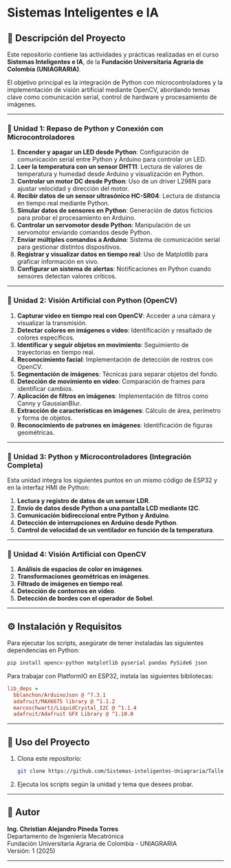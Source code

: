 # Sistemas Inteligentes e IA

## 📌 Descripción del Proyecto

Este repositorio contiene las actividades y prácticas realizadas en el curso **Sistemas Inteligentes e IA**, de la **Fundación Universitaria Agraria de Colombia (UNIAGRARIA)**.

El objetivo principal es la integración de Python con microcontroladores y la implementación de visión artificial mediante OpenCV, abordando temas clave como comunicación serial, control de hardware y procesamiento de imágenes.

---

### 🔹 Unidad 1: Repaso de Python y Conexión con Microcontroladores

1. **Encender y apagar un LED desde Python**: Configuración de comunicación serial entre Python y Arduino para controlar un LED.
2. **Leer la temperatura con un sensor DHT11**: Lectura de valores de temperatura y humedad desde Arduino y visualización en Python.
3. **Controlar un motor DC desde Python**: Uso de un driver L298N para ajustar velocidad y dirección del motor.
4. **Recibir datos de un sensor ultrasónico HC-SR04**: Lectura de distancia en tiempo real mediante Python.
5. **Simular datos de sensores en Python**: Generación de datos ficticios para probar el procesamiento en Arduino.
6. **Controlar un servomotor desde Python**: Manipulación de un servomotor enviando comandos desde Python.
7. **Enviar múltiples comandos a Arduino**: Sistema de comunicación serial para gestionar distintos dispositivos.
8. **Registrar y visualizar datos en tiempo real**: Uso de Matplotlib para graficar información en vivo.
9. **Configurar un sistema de alertas**: Notificaciones en Python cuando sensores detectan valores críticos.

---

### 🔹 Unidad 2: Visión Artificial con Python (OpenCV)

1. **Capturar video en tiempo real con OpenCV**: Acceder a una cámara y visualizar la transmisión.
2. **Detectar colores en imágenes o video**: Identificación y resaltado de colores específicos.
3. **Identificar y seguir objetos en movimiento**: Seguimiento de trayectorias en tiempo real.
4. **Reconocimiento facial**: Implementación de detección de rostros con OpenCV.
5. **Segmentación de imágenes**: Técnicas para separar objetos del fondo.
6. **Detección de movimiento en video**: Comparación de frames para identificar cambios.
7. **Aplicación de filtros en imágenes**: Implementación de filtros como Canny y GaussianBlur.
8. **Extracción de características en imágenes**: Cálculo de área, perímetro y forma de objetos.
9. **Reconocimiento de patrones en imágenes**: Identificación de figuras geométricas.

---

### 🔹 Unidad 3: Python y Microcontroladores (Integración Completa)

Esta unidad integra los siguientes puntos en un mismo código de ESP32 y en la interfaz HMI de Python:

1. **Lectura y registro de datos de un sensor LDR**.
2. **Envío de datos desde Python a una pantalla LCD mediante I2C**.
3. **Comunicación bidireccional entre Python y Arduino**.
4. **Detección de interrupciones en Arduino desde Python**.
5. **Control de velocidad de un ventilador en función de la temperatura**.

---

### 🔹 Unidad 4: Visión Artificial con OpenCV

1. **Análisis de espacios de color en imágenes**.
2. **Transformaciones geométricas en imágenes**.
3. **Filtrado de imágenes en tiempo real**.
4. **Detección de contornos en video**.
5. **Detección de bordes con el operador de Sobel**.

---

## ⚙️ Instalación y Requisitos

Para ejecutar los scripts, asegúrate de tener instaladas las siguientes dependencias en Python:

```bash
pip install opencv-python matplotlib pyserial pandas PySide6 json
```

Para trabajar con PlatformIO en ESP32, instala las siguientes bibliotecas:

```ini
lib_deps =
  bblanchon/ArduinoJson @ ^7.3.1
  adafruit/MAX6675 library @ ^1.1.2
  marcoschwartz/LiquidCrystal_I2C @ ^1.1.4
  adafruit/Adafruit GFX Library @ ^1.10.0
```

---

## 🚀 Uso del Proyecto

1. Clona este repositorio:
   ```bash
   git clone https://github.com/Sistemas-inteligentes-Uniagraria/Taller.git
   ```
2. Ejecuta los scripts según la unidad y tema que desees probar.

---

## 🐜 Autor

**Ing. Christian Alejandro Pineda Torres**\
Departamento de Ingeniería Mecatrónica\
Fundación Universitaria Agraria de Colombia - UNIAGRARIA\
Versión: 1 (2025)

---